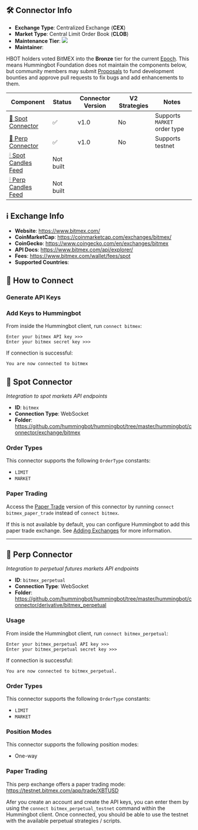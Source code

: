 ## 🛠 Connector Info

- **Exchange Type**: Centralized Exchange (**CEX**)
- **Market Type**: Central Limit Order Book (**CLOB**)
- **Maintenance Tier**: ![](https://img.shields.io/static/v1?label=Hummingbot&message=BRONZE&color=green)
- **Maintainer**: 

HBOT holders voted BitMEX into the **Bronze** tier for the current [Epoch](/governance/epochs). This means Hummingbot Foundation does not maintain the components below, but community members may submit [Proposals](/governance/proposals) to fund development bounties and approve pull requests to fix bugs and add enhancements to them.

| Component | Status | Connector Version | V2 Strategies | Notes | 
| --------- | ------ | ----------------- |  ------------ | ----- |
| [🔀 Spot Connector](#spot-connector) | ✅ | v1.0 | No | Supports `MARKET` order type
| [🔀 Perp Connector](#perp-connector) | ✅ | v1.0 | No | Supports testnet
| [🕯 Spot Candles Feed](#spot-candles-feed) | Not built | 
| [🕯 Perp Candles Feed](#perp-candles-feed) | Not built | 

## ℹ️ Exchange Info

- **Website**: <https://www.bitmex.com/>
- **CoinMarketCap**: <https://coinmarketcap.com/exchanges/bitmex/>
- **CoinGecko**: <https://www.coingecko.com/en/exchanges/bitmex>
- **API Docs**: <https://www.bitmex.com/api/explorer/>
- **Fees**: <https://www.bitmex.com/wallet/fees/spot>
- **Supported Countries**: 

## 🔑 How to Connect

### Generate API Keys



### Add Keys to Hummingbot

From inside the Hummingbot client, run `connect bitmex`:

```
Enter your bitmex API key >>>
Enter your bitmex secret key >>>
```

If connection is successful:

```
You are now connected to bitmex
```

## 🔀 Spot Connector
*Integration to spot markets API endpoints*

- **ID**: `bitmex`
- **Connection Type**: WebSocket
- **Folder**: <https://github.com/hummingbot/hummingbot/tree/master/hummingbot/connector/exchange/bitmex>

### Order Types

This connector supports the following `OrderType` constants:

- `LIMIT`
- `MARKET`

### Paper Trading

Access the [Paper Trade](/global-configs/paper-trade/) version of this connector by running `connect bitmex_paper_trade` instead of `connect bitmex`.

If this is not available by default, you can configure Hummingbot to add this paper trade exchange. See [Adding Exchanges](/global-configs/paper-trade/#adding-exchanges) for more information.

---

## 🔀 Perp Connector
*Integration to perpetual futures markets API endpoints*

- **ID**: `bitmex_perpetual`
- **Connection Type**: WebSocket
- **Folder**: <https://github.com/hummingbot/hummingbot/tree/master/hummingbot/connector/derivative/bitmex_perpetual>

### Usage

From inside the Hummingbot client, run `connect bitmex_perpetual`:

```
Enter your bitmex_perpetual API key >>>
Enter your bitmex_perpetual secret key >>>
```

If connection is successful:
```
You are now connected to bitmex_perpetual.
```
### Order Types

This connector supports the following `OrderType` constants:

- `LIMIT`
- `MARKET`

### Position Modes

This connector supports the following position modes:

- One-way

### Paper Trading

This perp exchange offers a paper trading mode: <https://testnet.bitmex.com/app/trade/XBTUSD>

Afer you create an account and create the API keys, you can enter them by using the `connect bitmex_perpetual_testnet` command within the Hummingbot client. Once connected, you should be able to use the testnet with the available perpetual strategies / scripts.
